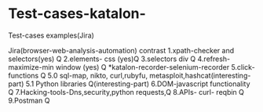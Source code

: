 # Test-cases-katalon-
Test-cases examples(Jira)

Jira(browser-web-analysis-automation) contrast
1.xpath-checker and selectors(yes) Q
2.elements- css (yes)Q
3.selectors div Q
4.refresh-maximize-min window (yes) Q *katalon-recorder-selenium-recorder
5.click-functions Q
5.0 sql-map, nikto, curl,rubyfu, metasploit,hashcat(interesting-part)
5.1 Python libraries Q(interesting-part)
6.DOM-javascript functionality Q
7.Hacking-tools-Dns,security,python requests,Q
8.APIs- curl- reqbin Q
9.Postman Q
